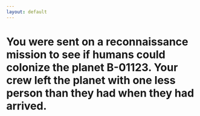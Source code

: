 ```yaml
---
layout: default
---
```


# You were sent on a reconnaissance mission to see if humans could colonize the planet B-01123. Your crew left the planet with one less person than they had when they had arrived.

